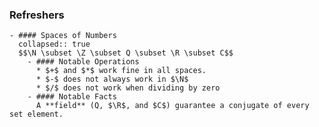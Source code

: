 ### Refreshers
	- #### Spaces of Numbers
	  collapsed:: true
	  $$\N \subset \Z \subset Q \subset \R \subset C$$
		- #### Notable Operations
		  * $+$ and $*$ work fine in all spaces.
		  * $-$ does not always work in $\N$
		  * $/$ does not work when dividing by zero
		- #### Notable Facts
		  A **field** (Q, $\R$, and $C$) guarantee a conjugate of every set element.